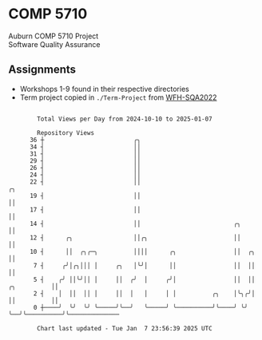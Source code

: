 # COMP 5710
Auburn COMP 5710 Project  
Software Quality Assurance

## Assignments
- Workshops 1-9 found in their respective directories
- Term project copied in `./Term-Project` from [WFH-SQA2022](https://github.com/wumphlett/WFH-SQA2022-AUBURN)

```

        Total Views per Day from 2024-10-10 to 2025-01-07

        Repository Views
      36 ┼                         ╭╮
      34 ┤                         ││
      31 ┤                         ││
      29 ┤                         ││
      26 ┤                         ││
      24 ┤                         ││
      22 ┤                         ││                                              ╭╮
      19 ┤                         ││                                              ││
      17 ┤                         ││                                              ││
      14 ┤                         ││                          ╭╮                  ││
      12 ┤      ╭╮                 ││╭╮                        ││                  ││
      10 ┤      ││  ╭╮╭─╮          ││││      ╭╮                ││  ╭╮              ││
       7 ┤     ╭╯│╭╮│││ │     ╭╮   │╰╯│      ││                ││  ││              ││
       5 ┤    ╭╯ ││╰╯││ │     ││  ╭╯  │     ╭╯│                ││  ││  ╭╮          ││
       2 ┤    │  ││  ││ │     ││  │   │     │ │          ╭╮    │╰╮╭╯│  ││          ││
       0 ┼────╯  ╰╯  ╰╯ ╰─────╯╰──╯   ╰─────╯ ╰──────────╯╰────╯ ╰╯ ╰──╯╰──────────╯╰──────────────

        Chart last updated - Tue Jan  7 23:56:39 2025 UTC
        
```
